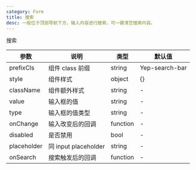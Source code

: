 ```yaml
---
category: Form
title: 搜索
desc: 一般位于顶部导航下方，输入内容进行搜索，可一键清空搜索内容。
---
```


搜索

<DEMO>

| 参数        | 说明                 | 类型     | 默认值         |
| ----------- | -------------------- | -------- | -------------- |
| prefixCls   | 组件 class 前缀      | string   | Yep-search-bar |
| style       | 组件样式             | object   | {}             |
| className   | 组件额外样式         | string   | -              |
| value       | 输入框的值           | string   | -              |
| type        | 输入框的值类型       | string   | -              |
| onChange    | 输入改变后的回调     | function | -              |
| disabled    | 是否禁用             | bool     | -              |
| placeholder | 同 input placeholder | string   | -              |
| onSearch    | 搜索触发后的回调     | function | -              |
